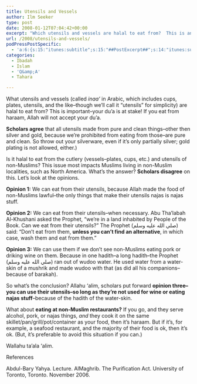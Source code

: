 ```yaml
---
title: Utensils and Vessels
author: Ilm Seeker
type: post
date: 2008-01-12T07:04:42+00:00
excerpt: "Which utensils and vessels are halal to eat from?  This is an important question--your du'a is at stake!  If you eat from the haraam, Allah does not accept your du'a!  The majority of utensils and vessels are ok, by consensus--but what about non-Muslims' stuff?  Scholars differed.  (This affects if you can eat at non-Muslim restaurants, too.)"
url: /2008/utensils-and-vessels/
podPressPostSpecific:
  - 'a:6:{s:15:"itunes:subtitle";s:15:"##PostExcerpt##";s:14:"itunes:summary";s:15:"##PostExcerpt##";s:15:"itunes:keywords";s:17:"##WordPressCats##";s:13:"itunes:author";s:10:"##Global##";s:15:"itunes:explicit";s:2:"No";s:12:"itunes:block";s:2:"No";}'
categories:
  - Ibadah
  - Islam
  - 'Q&amp;A'
  - Tahara

---
```

What utensils and vessels (called _inaa&#8217;_ in Arabic, which includes cups, plates, utensils, and the like&#8211;though we&#8217;ll call it &#8220;utensils&#8221; for simplicity) are halal to eat from? This is important&#8211;your du&#8217;a is at stake! If you eat from haraam, Allah will not accept your du&#8217;a.

**Scholars agree** that all utensils made from pure and clean things&#8211;other then silver and gold, because we&#8217;re prohibited from eating from those&#8211;are pure and clean. So throw out your silverware, even if it&#8217;s only partially silver; gold plating is not allowed, either.)

Is it halal to eat from the cutlery (vessels&#8211;plates, cups, etc.) and utensils of non-Muslims? This issue most impacts Muslims living in non-Muslim localities, such as North America. What&#8217;s the answer? **Scholars disagree** on this. Let&#8217;s look at the opinions.

**Opinion 1:** We can eat from their utensils, because Allah made the food of non-Muslims lawful&#8211;the only things that make their utensils najas is najas stuff.

**Opinion 2:** We can eat from their utensils&#8211;when necessary. Abu Tha&#8217;labah Al-Khushani asked the Prophet, &#8220;we&#8217;re in a land inhabited by People of the Book. Can we eat from their utensils?&#8221; The Prophet (صلي الله عليه وسلم) said: &#8220;Don&#8217;t eat from them, **unless you can&#8217;t find an alternative**, in which case, wash them and eat from them.&#8221;

**Opinion 3:** We can use them if we don&#8217;t see non-Muslims eating pork or driking wine on them. Because in one hadith&#8211;a long hadith&#8211;the Prophet (صلي الله عليه وسلم) ran out of wudoo water. He used water from a water-skin of a mushrik and made wudoo with that (as did all his companions&#8211;because of barakah).

So what&#8217;s the conclusion? Allahu &#8216;alim, scholars put forward **opinion three&#8211;you can use their utensils&#8211;so long as they&#8217;re not used for wine or eating najas stuff**&#8211;because of the hadith of the water-skin.

What about **eating at non-Muslim restaurants?** If you go, and they serve alcohol, pork, or najas things, _and_ they cook it on the same skillet/pan/grill/pot/container as your food, then it&#8217;s haraam. But if it&#8217;s, for example, a seafood restaurant, and the majority of their food is ok, then it&#8217;s ok. (But, it&#8217;s preferable to avoid this situation if you can.)

Wallahu ta&#8217;ala &#8216;alim.

<div id="referencesTitle">
  References
</div>

<p class="reference">
  Abdul-Bary Yahya. Lecture. AlMaghrib. The Purification Act. University of Toronto, Toronto. November 2006.
</p>